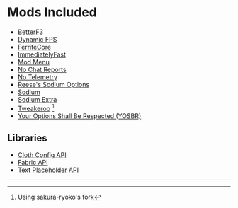 # Mods Included

- [BetterF3](https://modrinth.com/mod/betterf3)
- [Dynamic FPS](https://modrinth.com/mod/dynamic-fps)
- [FerriteCore](https://modrinth.com/mod/ferrite-core)
- [ImmediatelyFast](https://modrinth.com/mod/immediatelyfast)
- [Mod Menu](https://modrinth.com/mod/modmenu)
- [No Chat Reports](https://modrinth.com/mod/no-chat-reports)
- [No Telemetry](https://modrinth.com/mod/no-telemetry)
- [Reese's Sodium Options](https://modrinth.com/mod/reeses-sodium-options)
- [Sodium](https://modrinth.com/mod/sodium)
- [Sodium Extra](https://modrinth.com/mod/sodium-extra)
- [Tweakeroo](https://github.com/sakura-ryoko/tweakeroo) [^1]
- [Your Options Shall Be Respected (YOSBR)](https://modrinth.com/mod/yosbr)

## Libraries

- [Cloth Config API](https://modrinth.com/mod/cloth-config)
- [Fabric API](https://modrinth.com/mod/fabric-api)
- [Text Placeholder API](https://modrinth.com/mod/placeholder-api)

---

[^1]: Using sakura-ryoko's fork
